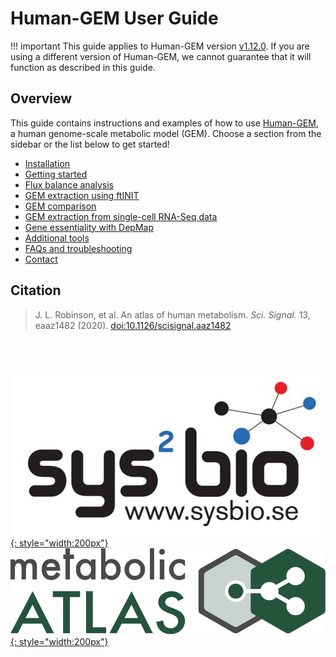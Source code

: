 # Human-GEM User Guide

!!! important
This guide applies to Human-GEM version [v1.12.0](https://github.com/SysBioChalmers/Human-GEM/releases/tag/v1.12.0). If you are using a different version of Human-GEM, we cannot guarantee that it will function as described in this guide.

## Overview

This guide contains instructions and examples of how to use [Human-GEM](https://github.com/SysBioChalmers/Human-GEM), a human genome-scale metabolic model (GEM). Choose a section from the sidebar or the list below to get started!

- [Installation](installation.md)
- [Getting started](getting_started.md)
- [Flux balance analysis](flux_balance_analysis.md)
- [GEM extraction using ftINIT](gem_extraction.md)
- [GEM comparison](gem_comparison.md)
- [GEM extraction from single-cell RNA-Seq data](gem_extraction_sc.md)
- [Gene essentiality with DepMap](gene_essentiality.md)
- [Additional tools](additional_tools.md)
- [FAQs and troubleshooting](faq_troubleshoot.md)
- [Contact](contact.md)

## Citation

> J. L. Robinson, et al. An atlas of human metabolism. _Sci. Signal._ 13, eaaz1482 (2020). [doi:10.1126/scisignal.aaz1482](https://doi.org/10.1126/scisignal.aaz1482)

<br/><br/>

[![SysBio](img/sysbio_logo.png){: style="width:200px"}](https://www.sysbio.se/) &nbsp;&nbsp;&nbsp;&nbsp;&nbsp;&nbsp;&nbsp;&nbsp;&nbsp;&nbsp;
[![Metabolic Atlas](img/metabolic_atlas_logo.svg){: style="width:200px"}](https://www.metabolicatlas.org/)
